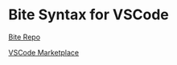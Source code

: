 # Bite Syntax for VSCode

[Bite Repo](https://github.com/ProgrammingNerdGit/Bite)

[VSCode Marketplace](https://marketplace.visualstudio.com/items?itemName=ProgrammingNerd.bite-syntax)